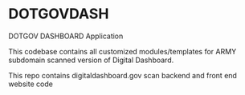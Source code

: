 # DOTGOVDASH
DOTGOV DASHBOARD Application

This codebase contains all customized modules/templates for ARMY subdomain scanned version of Digital Dashboard.

This repo contains digitaldashboard.gov scan backend and front end website code
